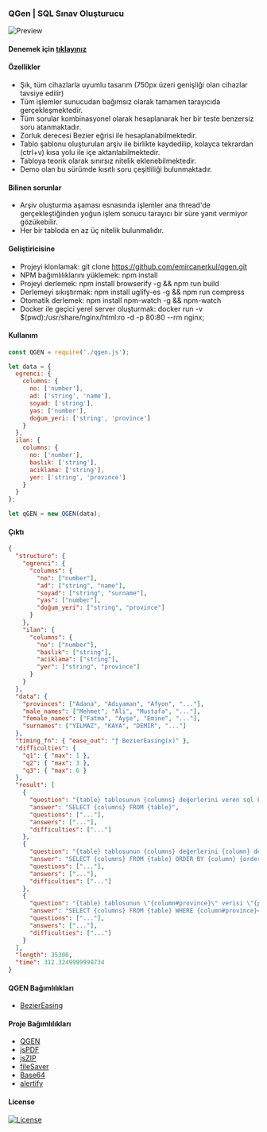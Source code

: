### QGen | SQL Sınav Oluşturucu

![Preview](preview.png)

#### Denemek için [tıklayınız](https://emircanerkul.github.io/qgen/)

#### Özellikler

- Şık, tüm cihazlarla uyumlu tasarım (750px üzeri genişliği olan cihazlar tavsiye edilir)
- Tüm işlemler sunucudan bağımsız olarak tamamen tarayıcıda gerçekleşmektedir.
- Tüm sorular kombinasyonel olarak hesaplanarak her bir teste benzersiz soru atanmaktadır.
- Zorluk derecesi Bezier eğrisi ile hesaplanabilmektedir.
- Tablo şablonu oluşturulan arşiv ile birlikte kaydedilip, kolayca tekrardan (ctrl+v) kısa yolu ile içe aktarılabilmektedir.
- Tabloya teorik olarak sınırsız nitelik eklenebilmektedir.
- Demo olan bu sürümde kısıtlı soru çeşitliliği bulunmaktadır.

#### Bilinen sorunlar

- Arşiv oluşturma aşaması esnasında işlemler ana thread'de gerçekleştiğinden yoğun işlem sonucu tarayıcı bir süre yanıt vermiyor gözükebilir.
- Her bir tabloda en az üç nitelik bulunmalıdır.

#### Geliştiricisine

- Projeyi klonlamak: git clone https://github.com/emircanerkul/qgen.git
- NPM bağımlılıklarını yüklemek: npm install
- Projeyi derlemek: npm install browserify -g && npm run build
- Derlemeyi sıkıştırmak: npm install uglify-es -g && npm run compress
- Otomatik derlemek: npm install npm-watch -g && npm-watch
- Docker ile geçici yerel server oluşturmak: docker run -v \$(pwd):/usr/share/nginx/html:ro -d -p 80:80 --rm nginx;

#### Kullanım

```js
const QGEN = require('./qgen.js');

let data = {
  ogrenci: {
    columns: {
      no: ['number'],
      ad: ['string', 'name'],
      soyad: ['string'],
      yas: ['number'],
      doğum_yeri: ['string', 'province']
    }
  },
  ilan: {
    columns: {
      no: ['number'],
      baslık: ['string'],
      aciklama: ['string'],
      yer: ['string', 'province']
    }
  }
};

let qGEN = new QGEN(data);
```

#### Çıktı

```json
{
  "structure": {
    "ogrenci": {
      "columns": {
        "no": ["number"],
        "ad": ["string", "name"],
        "soyad": ["string", "surname"],
        "yas": ["number"],
        "doğum_yeri": ["string", "province"]
      }
    },
    "ilan": {
      "columns": {
        "no": ["number"],
        "baslık": ["string"],
        "aciklama": ["string"],
        "yer": ["string", "province"]
      }
    }
  },
  "data": {
    "provinces": ["Adana", "Adıyaman", "Afyon", "..."],
    "male_names": ["Mehmet", "Ali", "Mustafa", "..."],
    "female_names": ["Fatma", "Ayşe", "Emine", "..."],
    "surnames": ["YILMAZ", "KAYA", "DEMIR", "..."]
  },
  "timing_fn": { "ease_out": "ƒ BezierEasing(x)" },
  "difficulties": {
    "q1": { "max": 1 },
    "q2": { "max": 3 },
    "q3": { "max": 6 }
  },
  "result": [
    {
      "question": "{table} tablosunun {columns} değerlerini veren sql komutu nedir?",
      "answer": "SELECT {columns} FROM {table}",
      "questions": ["..."],
      "answers": ["..."],
      "difficulties": ["..."]
    },
    {
      "question": "{table} tablosunun {columns} değerlerini {column} değerine göre {order} sıra ile veren sql komutu nedir?",
      "answer": "SELECT {columns} FROM {table} ORDER BY {column} {order}",
      "questions": ["..."],
      "answers": ["..."],
      "difficulties": ["..."]
    },
    {
      "question": "{table} tablosunun \"{column#province}\" verisi \"{province}\" değerine eşit olan {columns} değerlerini {column} değerine göre {order} sıra ile veren sql komutu nedir?",
      "answer": "SELECT {columns} FROM {table} WHERE {column#province}=\"{province}\" ORDER BY {column} {order}",
      "questions": ["..."],
      "answers": ["..."],
      "difficulties": ["..."]
    }
  ],
  "length": 35306,
  "time": 312.3249999998734
}
```

#### QGEN Bağımlılıkları

- [BezierEasing](https://www.npmjs.com/package/bezier-easing)

#### Proje Bağımlılıkları

- [QGEN](https://github.com/emircanerkul/qgen)
- [jsPDF](https://www.npmjs.com/package/jspdf)
- [jsZIP](https://www.npmjs.com/package/jszip)
- [fileSaver](https://www.npmjs.com/package/file-saver)
- [Base64](https://www.npmjs.com/package/js-base64)
- [alertify](https://www.npmjs.com/package/alertifyjs)

#### License

[![License](http://img.shields.io/:license-mit-blue.svg?style=flat-square)](http://badges.mit-license.org)
